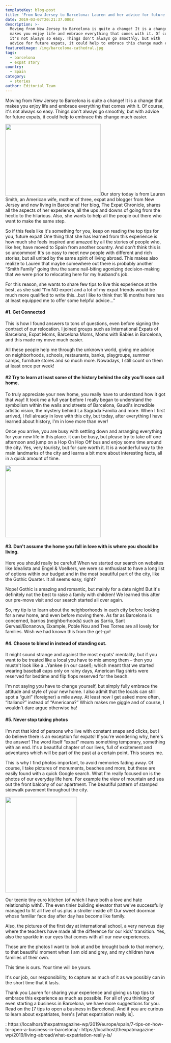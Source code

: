 ```yaml
---
templateKey: blog-post
title: 'From New Jersey to Barcelona: Lauren and her advice for future expats'
date: 2019-03-07T20:21:37.000Z
description: >-
  Moving from New Jersey to Barcelona is quite a change! It is a change that
  makes you enjoy life and embrace everything that comes with it. Of course,
  it's not always so easy. Things don't always go smoothly, but with
  advice for future expats, it could help to embrace this change much easier.
featuredimage: /img/barcelona-cathedral.jpg
tags:
  - barcelona
  - expat story
country:
  - Spain
category:
  - stories
author: Editorial Team
---
```


Moving from New Jersey to Barcelona is quite a change! It is a change that makes you enjoy life and embrace everything that comes with it. Of course, it's not always so easy. Things don't always go smoothly, but with advice for future expats, it could help to embrace this change much easier.

<img  src="/img/uploads/2019/03/Barcelona-Cathedral-300x225.jpg" alt="" width="300" height="225" srcset="/img/uploads/2019/03/Barcelona-Cathedral-300x225.jpg 300w, /img/uploads/2019/03/Barcelona-Cathedral-768x576.jpg 768w, /img/uploads/2019/03/Barcelona-Cathedral-1024x768.jpg 1024w, /img/uploads/2019/03/Barcelona-Cathedral-1150x863.jpg 1150w, /img/uploads/2019/03/Barcelona-Cathedral.jpg 1200w" sizes="(max-width: 300px) 100vw, 300px" />Our story today is from Lauren Smith, an American wife, mother of three, expat and blogger from New Jersey and now living in Barcelona! Her blog, The Expat Chronicle, shares all the aspects of her experience, all the ups and downs of going from the hectic to the hilarious. Also, she wants to help all the people out there who want to make the same step.

So if this feels like it's something for you, keep on reading the top tips for you, future expat! One thing that she has learned from this experience is how much she feels inspired and amazed by all the stories of people who, like her, have moved to Spain from another country. And don't think this is so uncommon! It's so easy to meet new people with different and rich stories, but all united by the same spirit of living abroad. This makes also realize to Lauren that maybe somewhere out there is probably another &#8220;Smith Family&#8221; going thru the same nail-biting agonizing decision-making that we were prior to relocating here for my husband's job.

<div>
  <p>
    For this reason, she wants to share few tips to live this experience at the best, as she said &#8220;I'm NO expert and a lot of my expat friends would be much more qualified to write this&#8230;but I like to think that 18 months here has at least equipped me to offer some helpful advice&#8230;&#8221;
  </p>
  
  <h4>
    #1. Get Connected
  </h4>
  
  <p>
    This is how I found answers to tons of questions, even before signing the contract of our relocation. I joined groups such as International Expats of Barcelona, Expat Moms, Barcelona Moms, Moms with Babies in Barcelona, and this made my move much easier.
  </p>
  
  <p>
    All these people help me through the unknown world, giving me advice on neighborhoods, schools, restaurants, banks, playgroups, summer camps, furniture stores and so much more. Nowadays, I still count on them at least once per week!
  </p>
  
  <h4>
    #2 Try to learn at least some of the history behind the city you'll soon call home.
  </h4>
  
  <p>
    To truly appreciate your new home, you really have to understand how it got that way! It took me a full year before I really began to understand the symbolism within the walls and streets of Barcelona, Gaudi's incredible artistic vision, the mystery behind La Sagrada Familia and more. When I first arrived, I fell already in love with this city, but today, after everything I have learned about history, I'm in love more than ever!
  </p>
  
  <p>
    Once you arrive, you are busy with settling down and arranging everything for your new life in this place. it can be busy, but please try to take off one afternoon and jump on a Hop On Hop Off bus and enjoy some time around the city. Yes, very touristy, but for sure worth it. It is a wonderful way to the main landmarks of the city and learns a bit more about interesting facts, all in a quick amount of time.
  </p>
  
  <p>
    <img  src="/img/uploads/2019/03/Barcelona-Sunset-300x225.jpg" alt="" width="300" height="225" srcset="/img/uploads/2019/03/Barcelona-Sunset-300x225.jpg 300w, /img/uploads/2019/03/Barcelona-Sunset.jpg 480w" sizes="(max-width: 300px) 100vw, 300px" />
  </p>
  
  <h4>
    #3. Don't assume the home you fall in love with is where you should be living.
  </h4>
  
  <p>
    Here you should really be careful! When we started our search on websites like Idealista and Engel & Voelkers, we were so enthusiast to have a long list of options within our budget and in the most beautiful part of the city, like the Gothic Quarter. It all seems easy, right?
  </p>
  
  <p>
    Nope! Gothic is amazing and romantic, but mainly for a date night! But it's definitely not the best to raise a family with children! We learned this after our pre-move visit and our search started all over again.
  </p>
  
  <p>
    So, my tip is to learn about the neighborhoods in each city before looking for a new home, and even before moving there. As far as Barcelona is concerned, barrios (neighborhoods) such as Sarria, Sant Gervasi/Bonanova, Eixample, Poble Nou and Tres Torres are all lovely for families. Wish we had known this from the get-go!
  </p>
  
  <h4>
    #4. Choose to blend in instead of standing out.
  </h4>
  
  <p>
    It might sound strange and against the most expats' mentality, but if you want to be treated like a local you have to mix among them &#8211; then you mustn't look like a&#8230;Yankee (in our case!); which meant that we started wearing baseball caps only on rainy days, American flag shirts were reserved for bedtime and flip flops reserved for the beach.
  </p>
  
  <p>
    I'm not saying you have to change yourself, but simply fully embrace the attitude and style of your new home. I also admit that the locals can still spot a &#8220;guiri&#8221; (foreigner) a mile away. At least now I get asked more often, &#8220;Italiano?&#8221; instead of &#8220;Americana?&#8221; Which makes me giggle and of course, I wouldn't dare argue otherwise ha!
  </p>
  
  <h4>
    #5. Never stop taking photos
  </h4>
  
  <p>
    I'm not that kind of persons who live with constant snaps and clicks, but I do believe there is an exception for expats! If you're wondering why, here's the answer! The word itself &#8220;expat&#8221; means something temporary, something with an end. It's a beautiful chapter of our lives, full of excitement and adventures which will be part of the past at a certain point. This scares me.
  </p>
  
  <p>
    This is why I find photos important, to avoid memories fading away. Of course, I take pictures of monuments, beaches and more, but these are easily found with a quick Google search. What I'm really focused on is the photos of our everyday life here. For example the view of mountain and sea out the front balcony of our apartment. The beautiful pattern of stamped sidewalk pavement throughout the city.
  </p>
  
  <p>
    <img  src="/img/uploads/2019/02/Barcelona-225x300.png" alt="" width="225" height="300" srcset="/img/uploads/2019/02/Barcelona-225x300.png 225w, /img/uploads/2019/02/Barcelona.png 480w" sizes="(max-width: 225px) 100vw, 225px" />
  </p>
  
  <p>
    Our teenie tiny euro kitchen (of which I have both a love and hate relationship with!). The even tinier building elevator that we've successfully managed to fit all five of us plus a stroller inside of! Our sweet doorman whose familiar face day after day has become like family.
  </p>
  
  <p>
    Also, the pictures of the first day at international school, a very nervous day where the teachers have made all the difference for our kids' transition. Yes, also the sparkle in our eyes that comes with all our new experiences.
  </p>
  
  <p>
    Those are the photos I want to look at and be brought back to that memory, to that beautiful moment when I am old and grey, and my children have families of their own.
  </p>
  
  <p>
    This time is ours. Your time will be yours.
  </p>
  
  <p>
    It's our job, our responsibility, to capture as much of it as we possibly can in the short time that it lasts.
  </p>
</div>

Thank you Lauren for sharing your experience and giving us top tips to embrace this experience as much as possible. For all of you thinking of even starting a business in Barcelona, we have more suggestions for you. Read on the [7 tips to open a business in Barcelona]. And if you are curious to learn about expatriates, here's [what expatriation really is].

: https://localhost/thexpatmagazine-wp/2019/europe/spain/7-tips-on-how-to-open-a-business-in-barcelona/
: https://localhost/thexpatmagazine-wp/2019/living-abroad/what-expatriation-really-is/
